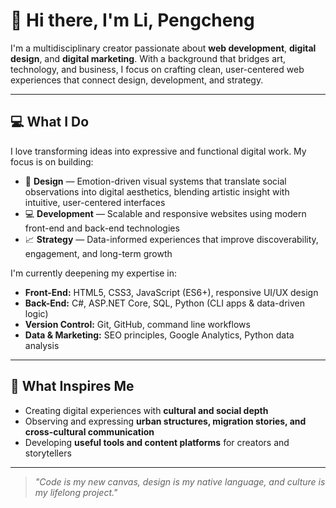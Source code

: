 # 👋 Hi there, I'm Li, Pengcheng

I'm a multidisciplinary creator passionate about **web development**, **digital design**, and **digital marketing**. With a background that bridges art, technology, and business, I focus on crafting clean, user-centered web experiences that connect design, development, and strategy.

---

## 💻 What I Do

I love transforming ideas into expressive and functional digital work. My focus is on building:

- 🎨 **Design** — Emotion-driven visual systems that translate social observations into digital aesthetics, blending artistic insight with intuitive, user-centered interfaces  
- 💻 **Development** — Scalable and responsive websites using modern front-end and back-end technologies  
- 📈 **Strategy** — Data-informed experiences that improve discoverability, engagement, and long-term growth

I'm currently deepening my expertise in:

- **Front-End:** HTML5, CSS3, JavaScript (ES6+), responsive UI/UX design
- **Back-End:** C#, ASP.NET Core, SQL, Python (CLI apps & data-driven logic)
- **Version Control:** Git, GitHub, command line workflows
- **Data & Marketing:** SEO principles, Google Analytics, Python data analysis

---

## 🧠 What Inspires Me

- Creating digital experiences with **cultural and social depth**  
- Observing and expressing **urban structures, migration stories, and cross-cultural communication**  
- Developing **useful tools and content platforms** for creators and storytellers

---

> _"Code is my new canvas, design is my native language, and culture is my lifelong project."_
